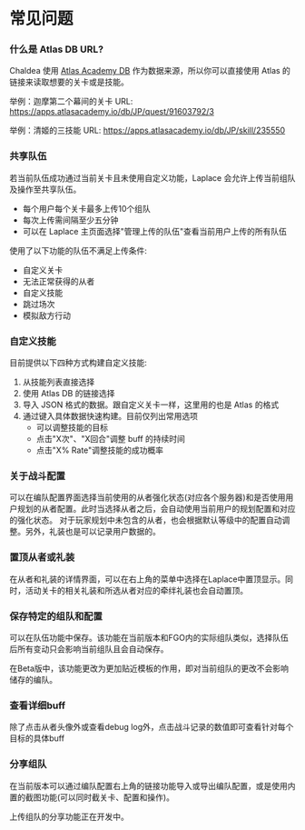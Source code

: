 # 常见问题

### 什么是 Atlas DB URL?
Chaldea 使用 [Atlas Academy DB](https://apps.atlasacademy.io/db/) 作为数据来源，所以你可以直接使用 Atlas 的链接来读取想要的关卡或是技能。

举例：迦摩第二个幕间的关卡 URL: https://apps.atlasacademy.io/db/JP/quest/91603792/3

举例：清姬的三技能 URL: https://apps.atlasacademy.io/db/JP/skill/235550

### 共享队伍
若当前队伍成功通过当前关卡且未使用自定义功能，Laplace 会允许上传当前组队及操作至共享队伍。
- 每个用户每个关卡最多上传10个组队
- 每次上传需间隔至少五分钟
- 可以在 Laplace 主页面选择"管理上传的队伍"查看当前用户上传的所有队伍

使用了以下功能的队伍不满足上传条件: 
- 自定义关卡
- 无法正常获得的从者
- 自定义技能
- 跳过场次
- 模拟敌方行动

### 自定义技能
目前提供以下四种方式构建自定义技能:

1. 从技能列表直接选择
2. 使用 Atlas DB 的链接选择
3. 导入 JSON 格式的数据。跟自定义关卡一样，这里用的也是 Atlas 的格式
4. 通过键入具体数据快速构建。目前仅列出常用选项
    - 可以调整技能的目标
    - 点击"X次"、"X回合"调整 buff 的持续时间
    - 点击"X% Rate"调整技能的成功概率

### 关于战斗配置
可以在编队配置界面选择当前使用的从者强化状态(对应各个服务器)和是否使用用户规划的从者配置。此时当选择从者之后，会自动使用当前用户的规划配置和对应的强化状态。
对于玩家规划中未包含的从者，也会根据默认等级中的配置自动调整。另外，礼装也是可以记录用户数据的。

### 置顶从者或礼装
在从者和礼装的详情界面，可以在右上角的菜单中选择在Laplace中置顶显示。同时，活动关卡的相关礼装和所选从者对应的牵绊礼装也会自动置顶。

### 保存特定的组队和配置
可以在队伍功能中保存。该功能在当前版本和FGO内的实际组队类似，选择队伍后所有变动只会影响当前组队且会自动保存。

在Beta版中，该功能更改为更加贴近模板的作用，即对当前组队的更改不会影响储存的编队。

### 查看详细buff
除了点击从者头像外或查看debug log外，点击战斗记录的数值即可查看针对每个目标的具体buff

### 分享组队
在当前版本可以通过编队配置右上角的链接功能导入或导出编队配置，或是使用内置的截图功能(可以同时截关卡、配置和操作)。

上传组队的分享功能正在开发中。
